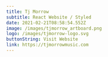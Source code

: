 ```yaml
---
title: Tj Morrow
subtitle: React Website / Styled
date: 2021-02-21T08:58:54.552Z
image: /images/tjmorrow_artboard.png
logo: /images/tjmorrow-logo.svg
buttonString: Visit Website
link: https://tjmorrowmusic.com
---
```

